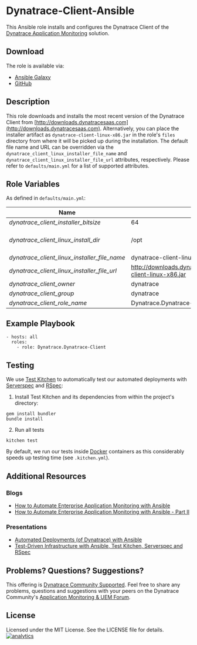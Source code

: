 # Dynatrace-Client-Ansible

This Ansible role installs and configures the Dynatrace Client of the [Dynatrace Application Monitoring](http://www.dynatrace.com/en/products/application-monitoring.html) solution.

## Download

The role is available via:

- [Ansible Galaxy](https://galaxy.ansible.com/Dynatrace/Dynatrace-Client)
- [GitHub](https://github.com/Dynatrace/Dynatrace-Client-Ansible)

## Description

This role downloads and installs the most recent version of the Dynatrace Client from [http://downloads.dynatracesaas.com](http://downloads.dynatracesaas.com). Alternatively, you can place the installer artifact as `dynatrace-client-linux-x86.jar` in the role's `files` directory from where it will be picked up during the installation. The default file name and URL can be overridden via the `dynatrace_client_linux_installer_file_name` and `dynatrace_client_linux_installer_file_url` attributes, respectively. Please refer to `defaults/main.yml` for a list of supported attributes.

## Role Variables

As defined in ```defaults/main.yml```:

| Name                                         | Default                                                               | Description |
|----------------------------------------------|-----------------------------------------------------------------------|-------------|
| *dynatrace_client_installer_bitsize*         | 64                                                                    | 32 or 64  |
| *dynatrace_client_linux_install_dir*         | /opt                                                                  | The Dynatrace Client will be installed into the directory *$dynatrace_client_linux_install_dir*/dynatrace-*$major*-*$minor*-*$rev*, where *$major*, *$minor* and *$rev* are given by the installer. A symbolic link to the actual installation directory will be created in *$dynatrace_client_linux_install_dir*/dynatrace. |
| *dynatrace_client_linux_installer_file_name* | dynatrace-client-linux-x86.jar                                        | The file name of the Dynatrace Client installer in the role's ```files``` directory. |
| *dynatrace_client_linux_installer_file_url*  | http://downloads.dynatracesaas.com/6.3/dynatrace-client-linux-x86.jar | A HTTP, HTTPS or FTP URL to the Dynatrace Client installer in the form (http\|https\|ftp)://[user[:pass]]@host.domain[:port]/path. |
| *dynatrace_client_owner*                     | dynatrace                                                             | The system user that owns the Dynatrace installation.
| *dynatrace_client_group*                     | dynatrace                                                             | The system user's group that owns the Dynatrace installation.
| *dynatrace_client_role_name*                 | Dynatrace.Dynatrace-Client                                            | The actual name of this role in an [Ansible Playbook's](http://docs.ansible.com/playbooks.html) ```roles``` directory. |

## Example Playbook

```
- hosts: all
  roles:
    - role: Dynatrace.Dynatrace-Client
```

## Testing

We use [Test Kitchen](http://kitchen.ci) to automatically test our automated deployments with [Serverspec](http://serverspec.org) and [RSpec](http://rspec.info/):

1) Install Test Kitchen and its dependencies from within the project's directory:

```
gem install bundler
bundle install
```

2) Run all tests

```
kitchen test
```

By default, we run our tests inside [Docker](https://www.docker.com/) containers as this considerably speeds up testing time (see `.kitchen.yml`).

## Additional Resources

### Blogs

- [How to Automate Enterprise Application Monitoring with Ansible](http://apmblog.dynatrace.com/2015/03/04/how-to-automate-enterprise-application-monitoring-with-ansible/)
- [How to Automate Enterprise Application Monitoring with Ansible - Part II](http://apmblog.dynatrace.com/2015/04/23/how-to-automate-enterprise-application-monitoring-with-ansible-part-ii/)

### Presentations

- [Automated Deployments (of Dynatrace) with Ansible](http://www.slideshare.net/MartinEtmajer/automated-deployments-with-ansible)
- [Test-Driven Infrastructure with Ansible, Test Kitchen, Serverspec and RSpec](http://www.slideshare.net/MartinEtmajer/testing-ansible-roles-with-test-kitchen-serverspec-and-rspec-48185017)

## Problems? Questions? Suggestions?

This offering is [Dynatrace Community Supported](https://community.dynatrace.com/community/display/DL/Support+Levels#SupportLevels-Communitysupported/NotSupportedbyDynatrace(providedbyacommunitymember)). Feel free to share any problems, questions and suggestions with your peers on the Dynatrace Community's [Application Monitoring & UEM Forum](https://answers.dynatrace.com/spaces/146/index.html).

## License

Licensed under the MIT License. See the LICENSE file for details.
[![analytics](https://www.google-analytics.com/collect?v=1&t=pageview&_s=1&dl=https%3A%2F%2Fgithub.com%2FdynaTrace&dp=%2FDynatrace-Client-Ansible&dt=Dynatrace-Client-Ansible&_u=Dynatrace~&cid=github.com%2FdynaTrace&tid=UA-54510554-5&aip=1)]()

